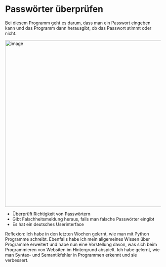 # Passwörter überprüfen
Bei diesem Programm geht es darum, dass man ein Passwort eingeben kann und das Programm dann herausgibt, ob das Passwort stimmt oder nicht.

<img width="539" alt="image" src="https://user-images.githubusercontent.com/97455613/148787415-0b4f73b3-062f-4f8c-8082-3fbef73335fc.png">

- Überprüft Richtigkeit von Passwörtern
- Gibt Falschheitsmeldung heraus, falls man falsche Passwörter eingibt
- Es hat ein deutsches Userinterface

Reflexion: 
Ich habe in den letzten Wochen gelernt, wie man mit Python Programme schreibt. Ebenfalls habe ich mein allgemeines Wissen über Programme erweitert und habe nun eine Vorstellung davon, was sich beim Programmieren von Websiten im Hintergrund abspielt. Ich habe gelernt, wie man Syntax- und Semantikfehler in Programmen erkennt und sie verbessert.
